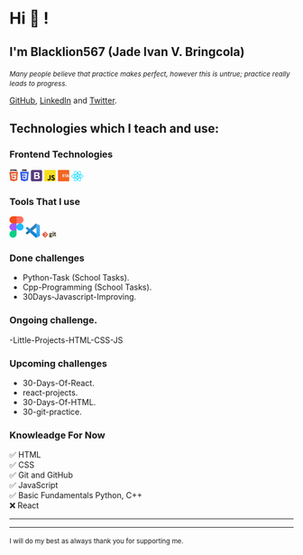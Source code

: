 # Hi 👋 !

## I'm Blacklion567 (Jade Ivan V. Bringcola)

<em><small style='font-size:12px;'> Many people believe that practice makes perfect, however this is untrue; practice really leads to progress.</small></em>

<a href="https://github.com/Blacklion567">GitHub</a>, <a href="https://www.linkedin.com/in/jade-ivan-bringcola-bb9466272/">LinkedIn</a> and <a href="https://twitter.com/JBringcola">Twitter</a>.


## Technologies which I teach and use:

### Frontend Technologies

<div>
  <img src ="./images/html-5.svg" alt="HTML5 logo" width="3%" title='HTML5'/>
  <img src ="./images/css-3.svg" alt="CSS3 logo" width="3%" title='CSS3'/>
  <img src ="./images/bootstrap.svg" alt="Bootstrap logo" width="4%" title='Bootstrap'/>
  <img src ="./images/javascript.svg" alt="JavaScript logo" width="4%" title='JavaScript'/>
  <img src ="./images/es6.svg" alt="ES6 logo" width="4%" title='ES6'/>
  <img src ="./images/react.svg" alt="react logo" width="4%" title='React'/>
<div>


### Tools That I use
  <img src ="./images/figma.svg" alt="Figma logo" width="5%" title='Figma'/>
  <img src ="./images/visual-studio-code.svg" alt="VS-Code logo" width="5%" title='VS-Code'/>
  <img src ="./images/git.svg" alt="Git logo" width="5%" title='Git'/>



### Done challenges

- Python-Task (School Tasks).
- Cpp-Programming (School Tasks).
- 30Days-Javascript-Improving.

### Ongoing challenge.

-Little-Projects-HTML-CSS-JS

### Upcoming challenges

- 30-Days-Of-React.
- react-projects.
- 30-Days-Of-HTML.
- 30-git-practice.

### Knowleadge For Now
<div>
✅ HTML <br />
✅ CSS <br />
✅ Git and GitHub <br />
✅ JavaScript <br />
✅ Basic Fundamentals Python, C++ <br />
❌ React <br />
 </div>

---

<!-- ## Tech Stacks
- FrontEnd Developer (Aspiring FrontEnd Developer).
- UX/UI.
- MERN Stack.

 -->

---

<small> I will do my best as always thank you for supporting me. </small>
